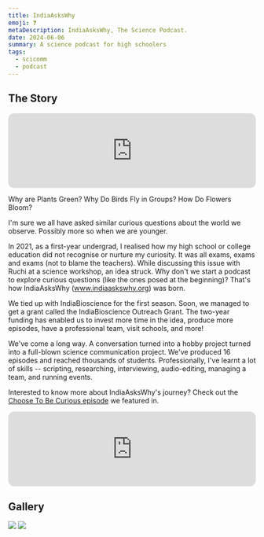 ```yaml
---
title: IndiaAsksWhy
emoji: ❓
metaDescription: IndiaAsksWhy, The Science Podcast.
date: 2024-06-06
summary: A science podcast for high schoolers
tags:
  - scicomm
  - podcast
---
```

## The Story
<iframe style="border-radius:12px" src="https://open.spotify.com/embed/show/0cMUuuSNUoByOb0Z9VJotr?utm_source=generator&theme=0" width="100%" height="152" frameBorder="0" allowfullscreen="" allow="autoplay; clipboard-write; encrypted-media; fullscreen; picture-in-picture" loading="lazy"></iframe>

Why are Plants Green? Why Do Birds Fly in Groups? How Do Flowers Bloom?

I'm sure we all have asked similar curious questions about the world we observe. Possibly more so when we are younger.

In 2021, as a first-year undergrad, I realised how my high school or college education did not recognise or nurture my curiosity. It was all exams, exams and exams (not to blame the teachers). While discussing this issue with Ruchi at a science workshop, an idea struck. Why don't we start a podcast to explore curious questions (like the ones posed at the beginning)? That's how IndiaAsksWhy (www.indiaaskswhy.org) was born.

We tied up with IndiaBioscience for the first season. Soon, we managed to get a grant called the IndiaBioscience Outreach Grant. The two-year funding has enabled us to invest more time in the idea, produce more episodes, have a professional team, visit schools, and more!

We've come a long way. A conversation turned into a hobby project turned into a full-blown science communication project. We've produced 16 episodes and reached thousands of students. Professionally, I've learnt a lot of skills -- scripting, researching, interviewing, audio-editing, managing a team, and running events.

Interested to know more about IndiaAsksWhy's journey? Check out the [Choose To Be Curious episode](https://lynnborton.com/2023/10/05/india-asks-why-with-ruchi-manglunia-shweata-n-hegde/) we featured in.

<iframe style="border-radius:12px" src="https://open.spotify.com/embed/episode/3OS4MEpaDEUUM0qp52ajCh?utm_source=generator&t=0" width="100%" height="152" frameBorder="0" allowfullscreen="" allow="autoplay; clipboard-write; encrypted-media; fullscreen; picture-in-picture" loading="lazy"></iframe>

## Gallery
<img src = '/assets/img/projects/shweata_at_curiosity_con.JPG'>

<img src = '/assets/img/projects/shweata_at_gis.JPG'>